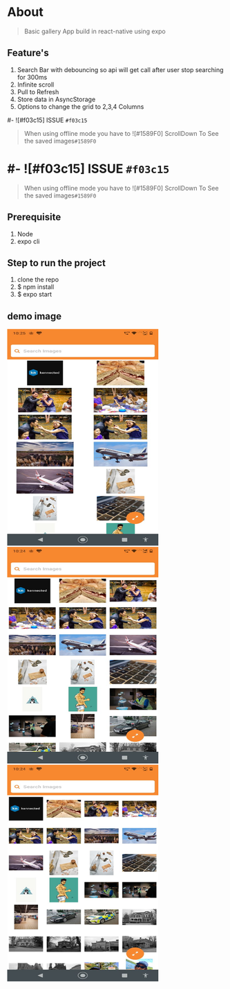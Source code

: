 # About
> Basic gallery App build in react-native using expo
## Feature's
1. Search Bar with debouncing so api will get call after user stop searching for 300ms
2. Infinite scroll 
3. Pull to Refresh
4. Store data in AsyncStorage 
5. Options to change the grid to 2,3,4 Columns

#- ![#f03c15] ISSUE `#f03c15`
> When using offline mode you have to ![#1589F0] ScrollDown To See the saved images`#1589F0`

# #- ![#f03c15] ISSUE `#f03c15`
> When using offline mode you have to ![#1589F0] ScrollDown To See the saved images`#1589F0`


## Prerequisite
1. Node 
2. expo cli

## Step to run the project
1. clone the repo
2. $ npm install
3. $ expo start 

## demo image
<img src="Images/grid_2.jpeg" width="350" height="500">
<img src="Images/grid_3.jpeg" width="350" height="500">
<img src="Images/grid_4.jpeg" width="350" height="500">
